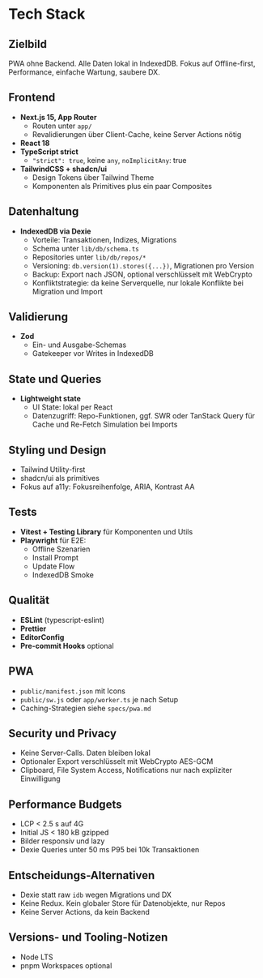 # Tech Stack

## Zielbild

PWA ohne Backend. Alle Daten lokal in IndexedDB. Fokus auf Offline-first, Performance, einfache Wartung, saubere DX.

## Frontend

- **Next.js 15, App Router**
  - Routen unter `app/`
  - Revalidierungen über Client-Cache, keine Server Actions nötig
- **React 18**
- **TypeScript strict**
  - `"strict": true`, keine `any`, `noImplicitAny`: true
- **TailwindCSS + shadcn/ui**
  - Design Tokens über Tailwind Theme
  - Komponenten als Primitives plus ein paar Composites

## Datenhaltung

- **IndexedDB via Dexie**
  - Vorteile: Transaktionen, Indizes, Migrations
  - Schema unter `lib/db/schema.ts`
  - Repositories unter `lib/db/repos/*`
  - Versioning: `db.version(1).stores({...})`, Migrationen pro Version
  - Backup: Export nach JSON, optional verschlüsselt mit WebCrypto
  - Konfliktstrategie: da keine Serverquelle, nur lokale Konflikte bei Migration und Import

## Validierung

- **Zod**
  - Ein- und Ausgabe-Schemas
  - Gatekeeper vor Writes in IndexedDB

## State und Queries

- **Lightweight state**
  - UI State: lokal per React
  - Datenzugriff: Repo-Funktionen, ggf. SWR oder TanStack Query für Cache und Re-Fetch Simulation bei Imports

## Styling und Design

- Tailwind Utility-first
- shadcn/ui als primitives
- Fokus auf a11y: Fokusreihenfolge, ARIA, Kontrast AA

## Tests

- **Vitest + Testing Library** für Komponenten und Utils
- **Playwright** für E2E:
  - Offline Szenarien
  - Install Prompt
  - Update Flow
  - IndexedDB Smoke

## Qualität

- **ESLint** (typescript-eslint)
- **Prettier**
- **EditorConfig**
- **Pre-commit Hooks** optional

## PWA

- `public/manifest.json` mit Icons
- `public/sw.js` oder `app/worker.ts` je nach Setup
- Caching-Strategien siehe `specs/pwa.md`

## Security und Privacy

- Keine Server-Calls. Daten bleiben lokal
- Optionaler Export verschlüsselt mit WebCrypto AES-GCM
- Clipboard, File System Access, Notifications nur nach expliziter Einwilligung

## Performance Budgets

- LCP < 2.5 s auf 4G
- Initial JS < 180 kB gzipped
- Bilder responsiv und lazy
- Dexie Queries unter 50 ms P95 bei 10k Transaktionen

## Entscheidungs-Alternativen

- Dexie statt raw `idb` wegen Migrations und DX
- Keine Redux. Kein globaler Store für Datenobjekte, nur Repos
- Keine Server Actions, da kein Backend

## Versions- und Tooling-Notizen

- Node LTS
- pnpm Workspaces optional
